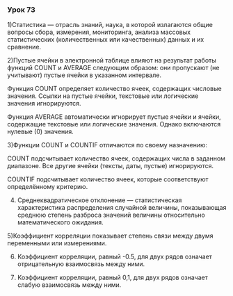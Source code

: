 ### Урок 73 

1)Статистика — отрасль знаний, наука, в которой излагаются общие вопросы сбора, измерения, мониторинга, анализа массовых статистических (количественных или качественных) данных и их сравнение.

2)Пустые ячейки в электронной таблице влияют на результат работы функций COUNT и AVERAGE следующим образом: они пропускают (не учитывают) пустые ячейки в указанном интервале.

Функция COUNT определяет количество ячеек, содержащих числовые значения. Ссылки на пустые ячейки, текстовые или логические значения игнорируются.

Функция AVERAGE автоматически игнорирует пустые ячейки и ячейки, содержащие текстовые или логические значения. Однако включаются нулевые (0) значения.


3)Функции COUNT и COUNTIF отличаются по своему назначению:

COUNT подсчитывает количество ячеек, содержащих числа в заданном диапазоне. Все другие ячейки (тексты, даты, пустые) игнорируются.

COUNTIF подсчитывает количество ячеек, которые соответствуют определённому критерию.

4) Среднеквадратическое отклонение — статистическая характеристика распределения случайной величины, показывающая среднюю степень разброса значений величины относительно математического ожидания.

5)Коэффициент корреляции показывает степень связи между двумя переменными или измерениями.

6) Коэффициент корреляции, равный -0.5, для двух рядов означает отрицательную взаимосвязь между ними.

7) Коэффициент корреляции, равный 0,1, для двух рядов означает слабую взаимосвязь между ними.




